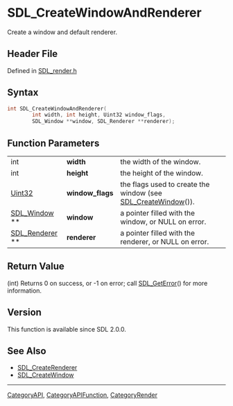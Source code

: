 # SDL_CreateWindowAndRenderer

Create a window and default renderer.

## Header File

Defined in [SDL_render.h](https://github.com/libsdl-org/SDL/blob/SDL2/include/SDL_render.h)

## Syntax

```c
int SDL_CreateWindowAndRenderer(
        int width, int height, Uint32 window_flags,
        SDL_Window **window, SDL_Renderer **renderer);
```

## Function Parameters

|                                 |                  |                                                                                   |
| ------------------------------- | ---------------- | --------------------------------------------------------------------------------- |
| int                             | **width**        | the width of the window.                                                          |
| int                             | **height**       | the height of the window.                                                         |
| [Uint32](Uint32)                | **window_flags** | the flags used to create the window (see [SDL_CreateWindow](SDL_CreateWindow)()). |
| [SDL_Window](SDL_Window) **     | **window**       | a pointer filled with the window, or NULL on error.                               |
| [SDL_Renderer](SDL_Renderer) ** | **renderer**     | a pointer filled with the renderer, or NULL on error.                             |

## Return Value

(int) Returns 0 on success, or -1 on error; call
[SDL_GetError](SDL_GetError)() for more information.

## Version

This function is available since SDL 2.0.0.

## See Also

- [SDL_CreateRenderer](SDL_CreateRenderer)
- [SDL_CreateWindow](SDL_CreateWindow)

----
[CategoryAPI](CategoryAPI), [CategoryAPIFunction](CategoryAPIFunction), [CategoryRender](CategoryRender)

